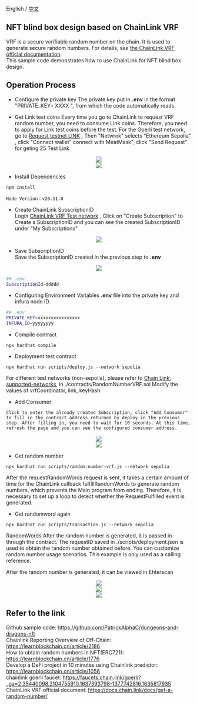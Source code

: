 English / [中文](https://github.com/Dapp-Learning-DAO/Dapp-Learning/blob/main/basic/15-nft-blindbox-chainlink-vrf/README-CN.md)
## NFT blind box design based on ChainLink VRF
VRF is a secure verifiable random number on the chain. It is used to generate secure random numbers. For details, see [the ChainLink VRF official documentation](https://docs.chain.link/docs/get-a-random-number).  
This sample code demonstrates how to use ChainLink for NFT blind box design. 

## Operation Process  
- Configure the private key
The private key put in **.env** in the format "PRIVATE_KEY= XXXX ", from which the code automatically reads.

- Get Link test coins 
Every time you go to ChainLink to request VRF random number, you need to consume Link coins. Therefore, you need to apply for Link test coins before the test. For the Goerli test network, go to [Request testnet LINK](https://faucets.chain.link/goerli?_ga=2.35440098.2104755910.1637393798-1377742816.1635817935) , Then "Netwrok" selects "Ethereum Sepolia" , click "Connect wallet" connect with MeatMask", click "Send Request" for geting 25 Test Link
<center><img src="./imgs/Ethereum-Sepolia.png?raw=true" /></center>
<center><img src="./imgs/GetLink.png?raw=true" /></center>

- Install Dependencies
```
npm install 

Node Version：v20.11.0
```

- Create ChainLink SubscriptionID  
Login [ChainLink VRF Test network](https://vrf.chain.link/?_ga=2.225785050.1950508783.1645630272-1230768383.1643005305) , Click on "Create Subscription" to Create a SubscriptionID and you can see the created SubscriptionID under "My Subscriptions"
<center><img src="./imgs/CreateSubscription.png?raw=true" /></center>  


- Save SubscriptionID  
Save the SubscriptionID created in the previous step to **.env** 
<center><img src="./imgs/CreateSubscription.png?raw=true" /></center>  

```sh
## .env
SubscriptionId=ddddd
```

- Configuring Environment Variables 
**.env** file into the private key and infura node ID 

```sh
## .env
PRIVATE_KEY=xxxxxxxxxxxxxxxx
INFURA_ID=yyyyyyyy
```

- Compile contract
```
npx hardhat compile
```


- Deployment test contract
```
npx hardhat run scripts/deploy.js --network sepolia
```
For different test networks (non-sepolia), please refer to [Chain Link: supported-networks](https://docs.chain.link/vrf/v2/subscription/supported-networks), in ./contracts/RandomNumberVRF.sol Modify the values ​​of vrfCoordinator, link, keyHash

- Add Consumer 
```
Click to enter the already created Subscription, click "Add Consumer" to fill in the contract address returned by deploy in the previous step. After filling in, you need to wait for 10 seconds. At this time, refresh the page and you can see the configured consumer address.

```
<center><img src="./imgs/SubscriptionDetail.png?raw=true" /></center> 
<center><img src="./imgs/AddConsumer.png?raw=true" /></center> 

- Get random number 
```
npx hardhat run scripts/random-number-vrf.js --network sepolia
```
After the requestRandomWords request is sent, it takes a certain amount of time for the ChainLink callback fulfillRandomWords to generate random numbers, which prevents the Main program from ending. Therefore, it is necessary to set up a loop to detect whether the RequestFulfilled event is generated.

- Get randomword again  
```
npx hardhat run scripts/transaction.js --network sepolia
``` 
RandomWords After the random number is generated, it is passed in through the contract. The requestID saved in ./scripts/deployment.json is used to obtain the random number obtained before. You can customize random number usage scenarios. This example is only used as a calling reference.

After the random number is generated, it can be viewed in Ehterscan
<center><img src="./imgs/Consumer.png?raw=true" /></center> 
<center><img src="./imgs/Events.png?raw=true" /></center> 
<center><img src="./imgs/RequestAndResult.png?raw=true" /></center> 


## Refer to the link
Github sample code:  https://github.com/PatrickAlphaC/dungeons-and-dragons-nft  
Chainlink Reporting Overview of Off-Chain: https://learnblockchain.cn/article/2186  
How to obtain random numbers in NFT(ERC721): https://learnblockchain.cn/article/1776  
Develop a DeFi project in 10 minutes using Chainlink predictor: https://learnblockchain.cn/article/1056  
chainlink goerli faucet: https://faucets.chain.link/goerli?_ga=2.35440098.2104755910.1637393798-1377742816.1635817935  
ChainLink VRF official document: https://docs.chain.link/docs/get-a-random-number/  
